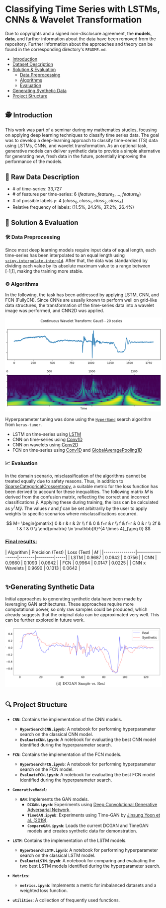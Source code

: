 # Classifying Time Series with LSTMs, CNNs & Wavelet Transformation

Due to copyrights and a signed non-disclosure agreement, the __models__, __data__, and further information about the data have been removed from the repository. 
Further information about the approaches and theory can be found in the corresponding directory's `README.md`.

- [Introduction](#-introduction)
- [Dataset Description](#-raw-data-description)
- [Solution & Evaluation](#-solution--evaluation)
  - [Data Preprocessing](#-data-preprocessing)
  - [Algorithms](#-algorithms)
  - [Evaluation](#-evaluation)
- [Generating Synthetic Data](#generating-synthetic-data)
- [Project Structure](#-project-structure)

#
## 🕵️ Introduction

This work was part of a seminar during my mathematics studies, focusing on applying deep learning techniques to classify time series data.
The goal was to develop a deep-learning approach to classify time-series (TS) data using LSTMs, CNNs, and wavelet transformation. 
As an optional task, generative models can deliver synthetic data to provide a simple alternative for generating new, fresh data in the future, potentially improving the performance of the models.

## 💾 Raw Data Description

- \# of time-series: 33,727
- \# of features per time-series: 6 ($feature_1, feature_2, \ldots, feature_6$)
- \# of possible labels $y$: 4 ($class_0, class_1, class_2, class_4$)
- Relative frequency of labels: (11.5%, 24.9%, 37.2%, 26.4%)

## 💎 Solution & Evaluation

### 🛠️ Data Preprocessing

Since most deep learning models require input data of equal length, each time-series has been interpolated 
to an equal length using [`scipy.interpolate.interp1d`](https://docs.scipy.org/doc/scipy/reference/generated/scipy.interpolate.interp1d.html). After that, the data was standardized by dividing each value by its absolute maximum value to a range between [-1,1], making the training more stable.

### ⚙️ Algorithms

In the following, the task has been addressed by applying LSTM, CNN, and FCN (FullyCN). 
Since CNNs are usually known to perform well on grid-like data structures, the transformation of the time-series data into a wavelet image 
was performed, and CNN2D was applied.

![Wavelet Transformation](./assets/Wavelet_Transformation.png)

Hyperparameter tuning was done using the [`HyperBand`](https://keras.io/keras_tuner/api/tuners/hyperband/) search algorithm from `keras-tuner`.

- LSTM on time-series using [LSTM](https://www.tensorflow.org/api_docs/python/tf/keras/layers/LSTM)
- CNN on time-series using [Conv1D](https://www.tensorflow.org/api_docs/python/tf/keras/layers/Conv1D)
- CNN on wavelets using [Conv2D](https://www.tensorflow.org/api_docs/python/tf/keras/layers/Conv2D)
- FCN on time-series using [Conv1D](https://www.tensorflow.org/api_docs/python/tf/keras/layers/Conv1D) and [GlobalAveragePooling1D](https://www.tensorflow.org/api_docs/python/tf/keras/layers/GlobalAveragePooling1D)

### 📈 Evaluation

In the domain scenario, misclassification of the algorithms cannot be treated equally due to safety reasons. 
Thus, in addition to [SparseCategoricalCrossentropy](https://www.tensorflow.org/api_docs/python/tf/keras/losses/SparseCategoricalCrossentropy), 
a suitable metric for the loss function has been derived to account for these inequalities. 
The following matrix $M$ is derived from the confusion matrix, reflecting the correct and incorrect classifications $\hat{y}$. 
Applying these during training, the loss can be calculated as $y^\intercal M \hat{y}$. 
The values $r$ and $f$ can be set arbitrarily by the user to apply weights to specific scenarios where misclassifications occurred.

$$ M=
\begin{pmatrix}
  0 & r & r & 2r \\
  f & 0 & f+r & r \\
  f & f+r & 0 & r \\
  2f & f & f & 0 \\
\end{pmatrix} \in \mathbb{R}^{4 \times 4}_{\geq 0}
$$

### <u>Final results:</u>

| Algorithm      | Precision (Test) | Loss (Test) | $M$ |
|----------------|------------------|--------|---------|-----|
| LSTM           | 0.9687           | 0.0642  | 0.0756 |
| CNN            | 0.9660           | 0.1093  | 0.0642 |
| FCN            | 0.9964           | 0.0147  | 0.0225 |
| CNN x Wavelets | 0.9690           | 0.1313  | 0.0642 |

#
## ✨Generating Synthetic Data

Initial approaches to generating synthetic data have been made by leveraging GAN architectures. 
These approaches require more computational power, so only raw samples could be produced, 
which already suggests that the original data can be approximated very well. This can be further explored in future work.

![Wavelet Transformation](./assets/synthetic_data_using_GAN.png)

#
## 🔍 Project Structure

- **`CNN`**: Contains the implementation of the CNN models.
    - **`HyperSearchCNN.ipynb`**: A notebook for performing hyperparameter search on the classical CNN model.
    - **`EvaluateCNN.ipynb`**: A notebook for evaluating the best CNN model identified during the hyperparameter search.

- **`FCN`**: Contains the implementation of the FCN models.
    - **`HyperSearchFCN.ipynb`**: A notebook for performing hyperparameter search on the FCN model.
    - **`EvaluateFCN.ipynb`**: A notebook for evaluating the best FCN model identified during the hyperparameter search.

- **`GenerativeModel`**: 
    - **`GAN`**: Implements the GAN models.
        - **`DCGAN.ipynb`**: Experiments using [Deep Convolutional Generative Adversarial Network](https://www.tensorflow.org/tutorials/generative/dcgan).
        - **`TimeGAN.ipynb`**: Experiments using Time-GAN by [Jinsung Yoon et al. (2019)](https://proceedings.neurips.cc/paper_files/paper/2019/file/c9efe5f26cd17ba6216bbe2a7d26d490-Paper.pdf).
        - **`CompareGAN.ipynb`**: Loads the current DCGAN and TimeGAN models and creates synthetic data for demonstration.

- **`LSTM`**: Contains the implementation of the LSTM models.
    - **`HyperSearchLSTM.ipynb`**: A notebook for performing hyperparameter search on the classical LSTM model.
    - **`EvaluateLSTM.ipynb`**: A notebook for comparing and evaluating the two best LSTM models identified during the hyperparameter search.

- **`Metrics`**:
    - **`metrics.ipynb`**: Implements a metric for imbalanced datasets and a weighted loss function.

- **`utilities`**: A collection of frequently used functions.
